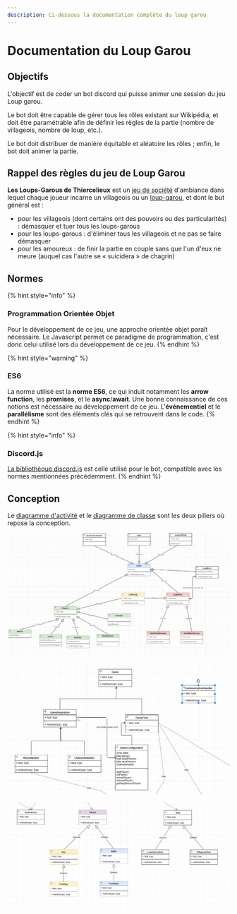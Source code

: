 ```yaml
---
description: Ci-dessous la documentation complète du loup garou
---
```


# Documentation du Loup Garou

## Objectifs

L'objectif est de coder un bot discord qui puisse animer une session du jeu Loup garou. 

Le bot doit être capable de gérer tous les rôles existant sur Wikipédia, et doit être paramétrable afin de définir les règles de la partie \(nombre de villageois, nombre de loup, etc.\).

Le bot doit distribuer de manière équitable et aléatoire les rôles ; enfin, le bot doit animer la partie.

## Rappel des règles du jeu de Loup Garou

**Les Loups-Garous de Thiercelieux** est un [jeu de société](https://fr.wikipedia.org/wiki/Jeu_de_soci%C3%A9t%C3%A9) d'ambiance dans lequel chaque joueur incarne un villageois ou un [loup-garou](https://fr.wikipedia.org/wiki/Lycanthrope), et dont le but général est :

* pour les villageois \(dont certains ont des pouvoirs ou des particularités\) : démasquer et tuer tous les loups-garous
* pour les loups-garous : d'éliminer tous les villageois et ne pas se faire démasquer
* pour les amoureux : de finir la partie en couple sans que l'un d'eux ne meure \(auquel cas l'autre se « suicidera » de chagrin\)

## Normes

{% hint style="info" %}
### Programmation Orientée Objet

Pour le développement de ce jeu, une approche orientée objet paraît nécessaire. Le Javascript permet ce paradigme de programmation, c'est donc celui utilisé lors du développement de ce jeu.
{% endhint %}

{% hint style="warning" %}
### ES6

 La norme utilisé est la **norme ES6**, ce qui induit notamment les **arrow function**, les **promises**, et le **async**/**await**. Une bonne connaissance de ces notions est nécessaire au développement de ce jeu. L'**événementiel** et le **parallélisme** sont des éléments clés qui se retrouvent dans le code.
{% endhint %}

{% hint style="info" %}
### Discord.js

[La bibliothèque discord.js](https://discord.js.org) est celle utilisé pour le bot, compatible avec les normes mentionnées précédemment.
{% endhint %}

## Conception

Le [diagramme d'activité](https://mm.tt/988096194?t=Yv7gSj21yQ) et le [diagramme de classe](https://drive.google.com/file/d/1Zkj_kca4FDg3JyzfZp1QytiUNYi5WJSK/view?usp=sharing) sont les deux piliers où repose la conception.

![Diagramme de Classes pour les r&#xF4;les \(liste non exhaustive\)](.gitbook/assets/24b5f2c5f5030522686e01bd6076b90f.png)

![Diagramme de classe pour le d&#xE9;roulement du jeu](.gitbook/assets/2ddb010a3c10ae8c8fd508cad58fc5ac.png)

![Diagramme de Classe pour les votes, et pour le d&#xE9;roulement du jeu](.gitbook/assets/2079a2150597bb575721be27c105dd77.png)

